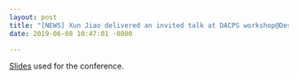 ```yaml
---
layout: post
title: "[NEWS] Xun Jiao delivered an invited talk at DACPS workshop@Design Automation Conference."
date: 2019-06-08 10:47:01 -0800

---
```


[Slides](http://www.ece.villanova.edu/~xjiao/paper/DACPS.pdf) used for the conference.
